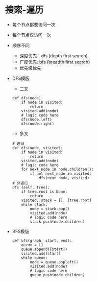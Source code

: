 # 搜索-遍历
* 每个节点都要访问一次
* 每个节点仅访问一次
* 顺序不同
    * 深度优先：dfs (depth first search)
    * 广度优先: bfs (breadth first search)
    * 优先级优先
   
* DFS模版
    * 二叉
    ```
    def dfs(node):
        if node in visited:
            return
        visited.add(node)
        # logic code here
        dfs(node.left)
        dfs(node.right)
    ```
    * 多叉
    ```
    # 递归
    def dfs(node, visited):
        if node in visited:
            return
        visited.add(node)
        # logic code here
        for next_node in node.children():
            if not next_node in visited:
                dfs(next_node, visited)
    # 非递归
    dfs (self, tree):
        if tree.root is None:
            return
        visited, stack = [], [tree.root]
        while stack:
            node = stack.pop()
            visited.add(node)
            # logic code here
            stack.push(node.children)
    ```
* BFS模版
    ```
    def bfs(graph, start, end):
        queue = []
        queue.append([start])
        visited.add(start)
        while queue:
            node = queue.popleft()
            visited.add(node)
            # logic code here
            queue.push(node.children)
    ```